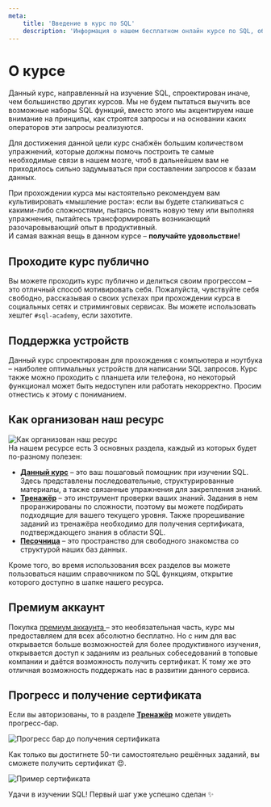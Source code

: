 ```yaml
---
meta:
    title: 'Введение в курс по SQL'
    description: 'Информация о нашем бесплатном онлайн курсе по SQL, об поддержке работа на различных устройствах и об опциональности приобретения премиум аккаунта'
---
```


# О курсе

Данный курс, направленный на изучение SQL, спроектирован иначе, чем большинство других курсов.
Мы не будем пытаться выучить все возможные наборы SQL функций, вместо этого мы акцентируем наше внимание на принципы, как строятся запросы и
на основании каких операторов эти запросы реализуются.

Для достижения данной цели курс снабжён большим количеством упражнений, которые должны помочь построить те самые необходимые связи в нашем мозге, чтоб в дальнейшем вам не приходилось
сильно задумываться при составлении запросов к базам данных.

При прохождении курса мы настоятельно рекомендуем вам культивировать «мышление роста»: если вы будете сталкиваться с какими-либо сложностями, пытаясь
понять новую тему или выполняя упражнения, пытайтесь трансформировать возникающий разочаровывающий опыт в продуктивный.  
И самая важная вещь в данном курсе – **получайте удовольствие!**

## Проходите курс публично

Вы можете проходить курс публично и делиться своим прогрессом – это отличный способ мотивировать себя.
Пожалуйста, чувствуйте себя свободно, рассказывая о своих успехах при прохождении курса в социальных сетях и стриминговых сервисах.
Вы можете использовать хештег `#sql-academy`, если захотите.

## Поддержка устройств

Данный курс спроектирован для прохождения с компьютера и ноутбука – наиболее оптимальных устройств для написании SQL запросов. Курс также можно проходить с планшета или телефона,
но некоторый функционал может быть недоступен или работать некорректно. Просим отнестись к этому с пониманием.

## Как организован наш ресурс

![Как организован наш ресурс](https://sql-academy.org/static/guidePage/intro-intro/connections.webp)  
На нашем ресурсе есть 3 основных раздела, каждый из которых будет по-разному полезен:

-   **<a href="https://sql-academy.org/ru/guide" target="_blank"> Данный курс</a>** – это ваш пошаговый помощник при изучении SQL. Здесь представлены последовательные, структурированные материалы, а также связанные упражнения для закрепления знаний.
-   **<a href="https://sql-academy.org/ru/trainer" target="_blank">Тренажёр</a>** – это инструмент проверки ваших знаний. Задания в нем проранжированы по сложности, поэтому вы можете подбирать подходящие для вашего текущего уровня.
    Также прорешивание заданий из тренажёра необходимо для получения сертификата, подтверждающего знания в области SQL.
-   **<a href="https://sql-academy.org/ru/sandbox" target="_blank">Песочница</a>** – это пространство для свободного знакомства со структурой наших баз данных.

Кроме того, во время использования всех разделов вы можете пользоваться нашим справочником по SQL функциям, открытие которого доступно в шапке нашего ресурса.

## Премиум аккаунт

Покупка <a href="https://sql-academy.org/ru/premium" target="_blank"> премиум аккаунта </a> – это необязательная часть, курс мы предоставляем для всех абсолютно бесплатно. Но с ним для вас открывается больше возможностей для
более продуктивного изучения, открывается доступ к заданиям из реальных собеседований в топовые компании и даётся возможность получить сертификат. К тому же это отличная возможность поддержать нас в развитии данного сервиса.

## Прогресс и получение сертификата

Если вы авторизованы, то в разделе **<a href="https://sql-academy.org/trainer" target="_blank">Тренажёр</a>** можете увидеть прогресс-бар.

![Прогресс бар до получения сертификата](https://sql-academy.org/static/guidePage/intro-intro/progress_bar_ru.jpg)

Как только вы достигнете 50-ти самостоятельно решённых заданий, вы сможете получить сертификат 😍.

![Пример сертификата](https://sql-academy.org/static/guidePage/intro-intro/certificate_ru.jpg)

Удачи в изучении SQL! Первый шаг уже успешно сделан ✨
